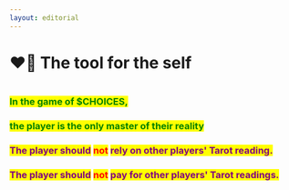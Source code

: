 ```yaml
---
layout: editorial
---
```


# ❤️‍🔥 The tool for the self

<figure><img src="../../../../../.gitbook/assets/pexels-btgl-♡-18828024.jpg" alt=""><figcaption></figcaption></figure>

### <mark style="color:green;">In the game of $CHOICES,</mark>&#x20;

### <mark style="color:green;">the player is the only master of their reality</mark>&#x20;



### <mark style="color:purple;">The player should</mark> <mark style="color:red;">not</mark> <mark style="color:purple;">rely on other players' Tarot reading.</mark>

### <mark style="color:purple;">The player should</mark> <mark style="color:red;">not</mark> <mark style="color:purple;">pay for other players' Tarot readings.</mark>
